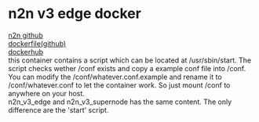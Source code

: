 # n2n v3 edge docker  
[n2n github](https://hub.docker.com/r/chko/docker-pushrm)  
[dockerfile(github)]()  
[dockerhub](https://hub.docker.com/r/dorasan/n2n_v3_edge)  
this container contains a script which can be located at /usr/sbin/start. The script checks wether /conf exists and copy a example conf file into /conf. You can modify the /conf/whatever.conf.example and rename it to /conf/whatever.conf to let the container work. So just mount /conf to anywhere on your host.  
n2n_v3_edge and n2n_v3_supernode has the same content. The only difference are the 'start' script.
